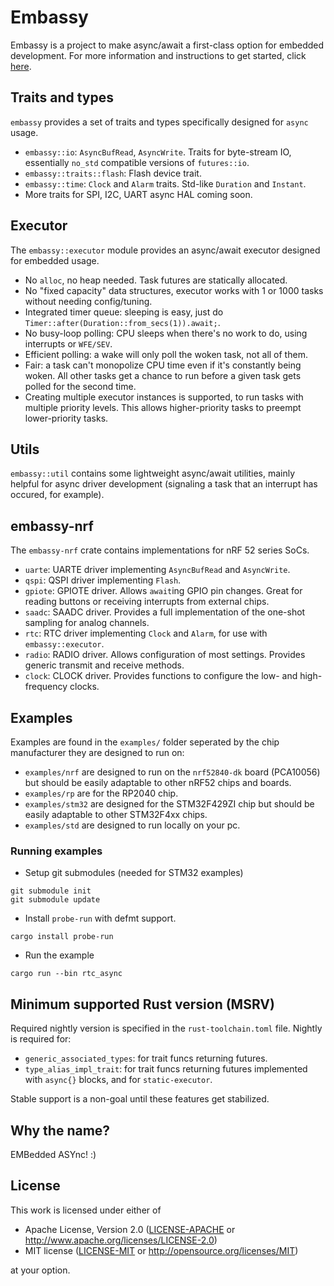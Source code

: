 # Embassy

Embassy is a project to make async/await a first-class option for embedded development. For more information and instructions to
get started, click [here](https://github.com/embassy-rs/embassy/wiki).

## Traits and types

`embassy` provides a set of traits and types specifically designed for `async` usage.

- `embassy::io`: `AsyncBufRead`, `AsyncWrite`. Traits for byte-stream IO, essentially `no_std` compatible versions of `futures::io`.
- `embassy::traits::flash`: Flash device trait.
- `embassy::time`: `Clock` and `Alarm` traits. Std-like `Duration` and `Instant`.
- More traits for SPI, I2C, UART async HAL coming soon.

## Executor

The `embassy::executor` module provides an async/await executor designed for embedded usage.

- No `alloc`, no heap needed. Task futures are statically allocated.
- No "fixed capacity" data structures, executor works with 1 or 1000 tasks without needing config/tuning.
- Integrated timer queue: sleeping is easy, just do `Timer::after(Duration::from_secs(1)).await;`.
- No busy-loop polling: CPU sleeps when there's no work to do, using interrupts or `WFE/SEV`.
- Efficient polling: a wake will only poll the woken task, not all of them.
- Fair: a task can't monopolize CPU time even if it's constantly being woken. All other tasks get a chance to run before a given task gets polled for the second time.
- Creating multiple executor instances is supported, to run tasks with multiple priority levels. This allows higher-priority tasks to preempt lower-priority tasks.

## Utils

`embassy::util` contains some lightweight async/await utilities, mainly helpful for async driver development (signaling a task that an interrupt has occured, for example).

## embassy-nrf

The `embassy-nrf` crate contains implementations for nRF 52 series SoCs.

- `uarte`: UARTE driver implementing `AsyncBufRead` and `AsyncWrite`.
- `qspi`: QSPI driver implementing `Flash`.
- `gpiote`: GPIOTE driver. Allows `await`ing GPIO pin changes. Great for reading buttons or receiving interrupts from external chips.
- `saadc`: SAADC driver. Provides a full implementation of the one-shot sampling for analog channels.
- `rtc`: RTC driver implementing `Clock` and `Alarm`, for use with `embassy::executor`.
- `radio`: RADIO driver. Allows configuration of most settings. Provides generic transmit and receive methods.
- `clock`: CLOCK driver. Provides functions to configure the low- and high-frequency clocks.

## Examples

Examples are found in the `examples/` folder seperated by the chip manufacturer they are designed to run on:
*   `examples/nrf` are designed to run on the `nrf52840-dk` board (PCA10056) but should be easily adaptable to other nRF52 chips and boards.
*   `examples/rp` are for the RP2040 chip.
*   `examples/stm32` are designed for the STM32F429ZI chip but should be easily adaptable to other STM32F4xx chips.
*   `examples/std` are designed to run locally on your pc.

### Running examples

- Setup git submodules (needed for STM32 examples)
```
git submodule init
git submodule update
```

- Install `probe-run` with defmt support.

```
cargo install probe-run
```

- Run the example

```
cargo run --bin rtc_async
```

## Minimum supported Rust version (MSRV)

Required nightly version is specified in the `rust-toolchain.toml` file. Nightly is required for:

- `generic_associated_types`: for trait funcs returning futures.
- `type_alias_impl_trait`: for trait funcs returning futures implemented with `async{}` blocks, and for `static-executor`.

Stable support is a non-goal until these features get stabilized.

## Why the name?

EMBedded ASYnc! :)

## License

This work is licensed under either of

- Apache License, Version 2.0 ([LICENSE-APACHE](LICENSE-APACHE) or
  http://www.apache.org/licenses/LICENSE-2.0)
- MIT license ([LICENSE-MIT](LICENSE-MIT) or http://opensource.org/licenses/MIT)

at your option.

